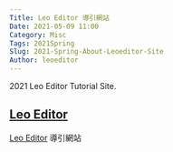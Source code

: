 ```yaml
---
Title: Leo Editor 導引網站
Date: 2021-05-09 11:00
Category: Misc
Tags: 2021Spring
Slug: 2021-Spring-About-Leoeditor-Site
Author: leoeditor
---
```


2021 Leo Editor Tutorial Site.

<!-- PELICAN_END_SUMMARY -->

[Leo Editor]
----
[Leo Editor] 導引網站

[Leo Editor]: https://www.leoeditor.com/